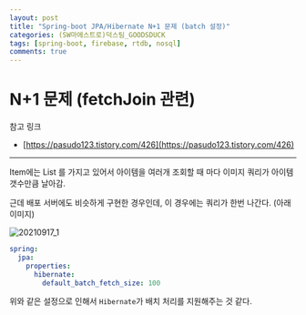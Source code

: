 ```yaml
---
layout: post
title: "Spring-boot JPA/Hibernate N+1 문제 (batch 설정)"
categories: (SW마에스트로)덕스팀_GOODSDUCK
tags: [spring-boot, firebase, rtdb, nosql]
comments: true
---
```


# N+1 문제 (fetchJoin 관련)

참고 링크

- [https://pasudo123.tistory.com/426](https://pasudo123.tistory.com/426)

---

Item에는 List<Image> 를 가지고 있어서 아이템을 여러개 조회할 때 마다 이미지 쿼리가 아이템 갯수만큼 날아감.

근데 배포 서버에도 비슷하게 구현한 경우인데, 이 경우에는 쿼리가 한번 나간다. (아래 이미지)

![20210917_1](https://github.com/Ting-Kim/Ting-kim.github.io/blob/main/images/20210917_1.png?raw=true)

```yaml
spring:
  jpa:
    properties:
      hibernate:
        default_batch_fetch_size: 100
```

위와 같은 설정으로 인해서 `Hibernate`가 배치 처리를 지원해주는 것 같다.
